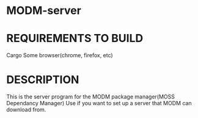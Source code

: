 # MODM-server

# REQUIREMENTS TO BUILD
Cargo
Some browser(chrome, firefox, etc)

# DESCRIPTION

This is the server program for the MODM package manager(MOSS Dependancy Manager)
Use if you want to set up a server that MODM can download from.
